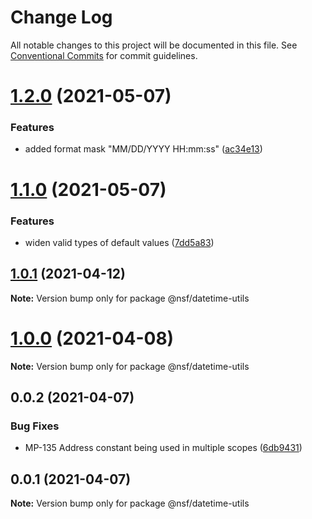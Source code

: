# Change Log

All notable changes to this project will be documented in this file.
See [Conventional Commits](https://conventionalcommits.org) for commit guidelines.

# [1.2.0](https://bitbucket.nsf.gov/scm/nsf-fe/utility-library/compare/@nsf/datetime-utils@1.1.0...@nsf/datetime-utils@1.2.0) (2021-05-07)


### Features

* added format mask "MM/DD/YYYY HH:mm:ss" ([ac34e13](https://bitbucket.nsf.gov/scm/nsf-fe/utility-library/commits/ac34e13f6334a940bccc70e5f40c03ccaf669d7f))





# [1.1.0](https://bitbucket.nsf.gov/scm/nsf-fe/utility-library/compare/@nsf/datetime-utils@1.0.1...@nsf/datetime-utils@1.1.0) (2021-05-07)


### Features

* widen valid types of default values ([7dd5a83](https://bitbucket.nsf.gov/scm/nsf-fe/utility-library/commits/7dd5a8368820a6cd612504f2036e9049b6278e0b))





## [1.0.1](https://bitbucket.nsf.gov/scm/nsf-fe/utility-library/compare/@nsf/datetime-utils@1.0.0...@nsf/datetime-utils@1.0.1) (2021-04-12)

**Note:** Version bump only for package @nsf/datetime-utils





# [1.0.0](https://bitbucket.nsf.gov/scm/nsf-fe/utility-library/compare/@nsf/datetime-utils@0.0.2...@nsf/datetime-utils@1.0.0) (2021-04-08)

**Note:** Version bump only for package @nsf/datetime-utils





## 0.0.2 (2021-04-07)


### Bug Fixes

* MP-135 Address constant being used in multiple scopes ([6db9431](https://bitbucket.nsf.gov/scm/nsf-fe/utility-library/commits/6db94311c42091c5f3d567a5cfd380e6715b3a83))





## 0.0.1 (2021-04-07)

**Note:** Version bump only for package @nsf/datetime-utils
